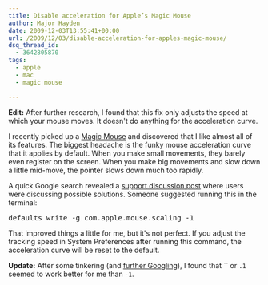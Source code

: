 ```yaml
---
title: Disable acceleration for Apple’s Magic Mouse
author: Major Hayden
date: 2009-12-03T13:55:41+00:00
url: /2009/12/03/disable-acceleration-for-apples-magic-mouse/
dsq_thread_id:
  - 3642805870
tags:
  - apple
  - mac
  - magic mouse

---
```

**Edit:** After further research, I found that this fix only adjusts the speed at which your mouse moves. It doesn't do anything for the acceleration curve.

I recently picked up a [Magic Mouse][1] and discovered that I like almost all of its features. The biggest headache is the funky mouse acceleration curve that it applies by default. When you make small movements, they barely even register on the screen. When you make big movements and slow down a little mid-move, the pointer slows down much too rapidly.

A quick Google search revealed a [support discussion post][2] where users were discussing possible solutions. Someone suggested running this in the terminal:

<pre lang="html">defaults write -g com.apple.mouse.scaling -1</pre>

That improved things a little for me, but it's not perfect. If you adjust the tracking speed in System Preferences after running this command, the acceleration curve will be reset to the default.

**Update:** After some tinkering (and [further Googling][3]), I found that `` or `.1` seemed to work better for me than `-1`.

 [1]: http://www.apple.com/magicmouse/
 [2]: http://discussions.apple.com/thread.jspa?messageID=10640835
 [3]: http://reviews.cnet.com/8301-13727_7-10392736-263.html
